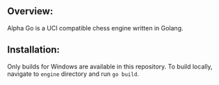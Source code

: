 ## Overview:
Alpha Go is a UCI compatible chess engine written in Golang. 
## Installation:
Only builds for Windows are available in this repository. To build locally, navigate to `engine` directory and run `go build`.
